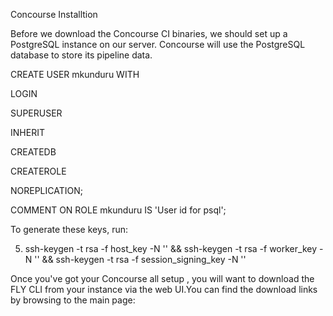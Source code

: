 Concourse Installtion 



Before we download the Concourse CI binaries, we should set up a PostgreSQL instance on our server. Concourse will use the PostgreSQL database to store its pipeline data.





CREATE USER mkunduru WITH

  LOGIN

  SUPERUSER

  INHERIT

  CREATEDB

  CREATEROLE

  NOREPLICATION;



COMMENT ON ROLE mkunduru IS 'User id for psql';





To generate these keys, run:





5. ssh-keygen -t rsa -f host\_key -N '' && ssh-keygen -t rsa -f worker\_key -N '' && ssh-keygen -t rsa -f session\_signing\_key -N ''





Once you've got your Concourse all  setup  , you will want to download the  FLY CLI from your instance via the web UI.You can find the download links by browsing to the main page:



